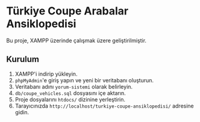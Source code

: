 # Türkiye Coupe Arabalar Ansiklopedisi
Bu proje, XAMPP üzerinde çalışmak üzere geliştirilmiştir. 

## Kurulum
1. XAMPP'i indirip yükleyin.
2. `phpMyAdmin`'e giriş yapın ve yeni bir veritabanı oluşturun.
3. Veritabanı adını `yorum-sistemi` olarak belirleyin.
4. `db/coupe_vehicles.sql` dosyasını içe aktarın.
5. Proje dosyalarını `htdocs/` dizinine yerleştirin.
6. Tarayıcınızda `http://localhost/turkiye-coupe-ansiklopedisi/` adresine gidin.
